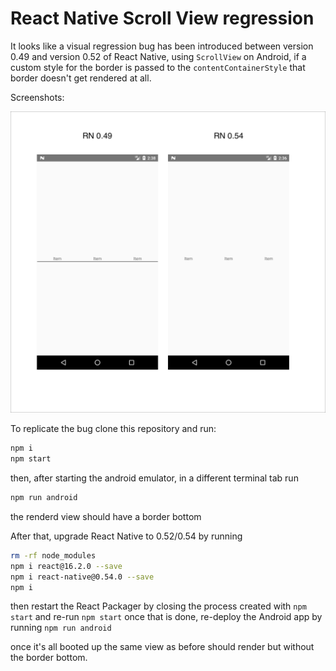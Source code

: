 # React Native Scroll View regression

It looks like a visual regression bug has been introduced between version 0.49 and version 0.52 of React Native, using `ScrollView` on Android, if a custom style for the border is passed to the `contentContainerStyle` that border doesn't get rendered at all.

Screenshots:

![screenshot](./RnBug.png)


To replicate the bug clone this repository and run:

```sh
npm i
npm start
```
then, after starting the android emulator, in a different terminal tab run

```sh
npm run android
```

the renderd view should have a border bottom


After that, upgrade React Native to 0.52/0.54 by running

```sh
rm -rf node_modules
npm i react@16.2.0 --save
npm i react-native@0.54.0 --save
npm i
```

then restart the React Packager by closing the process created with `npm start` and re-run `npm start` once that is done, re-deploy the Android app by running `npm run android`

once it's all booted up the same view as before should render but without the border bottom.

